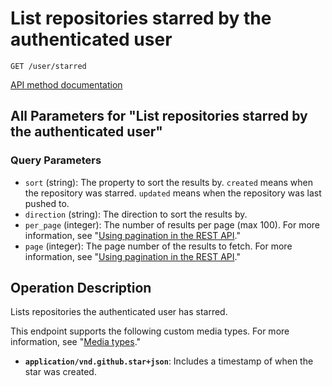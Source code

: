 # List repositories starred by the authenticated user

`GET /user/starred`

[API method documentation](https://docs.github.com/rest/activity/starring#list-repositories-starred-by-the-authenticated-user)

## All Parameters for "List repositories starred by the authenticated user"

### Query Parameters

- `sort` (string): The property to sort the results by. `created` means when the repository was starred. `updated` means when the repository was last pushed to.
- `direction` (string): The direction to sort the results by.
- `per_page` (integer): The number of results per page (max 100). For more information, see "[Using pagination in the REST API](https://docs.github.com/rest/using-the-rest-api/using-pagination-in-the-rest-api)."
- `page` (integer): The page number of the results to fetch. For more information, see "[Using pagination in the REST API](https://docs.github.com/rest/using-the-rest-api/using-pagination-in-the-rest-api)."

## Operation Description

Lists repositories the authenticated user has starred.

This endpoint supports the following custom media types. For more information, see "[Media types](https://docs.github.com/rest/using-the-rest-api/getting-started-with-the-rest-api#media-types)."

- **`application/vnd.github.star+json`**: Includes a timestamp of when the star was created.
